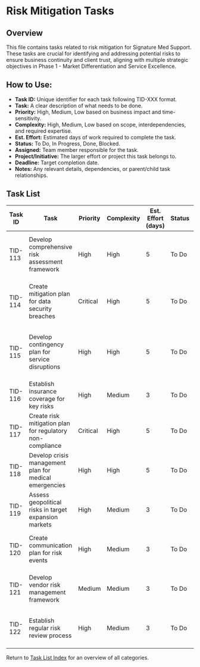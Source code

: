 <!-- Task list for Risk Mitigation, focusing on strategies to manage risks for Signature Med Support. Last updated: 2025-05-18 -->

# Risk Mitigation Tasks

## Overview
This file contains tasks related to risk mitigation for Signature Med Support. These tasks are crucial for identifying and addressing potential risks to ensure business continuity and client trust, aligning with multiple strategic objectives in Phase 1 - Market Differentiation and Service Excellence.

## How to Use:
- **Task ID:** Unique identifier for each task following TID-XXX format.
- **Task:** A clear description of what needs to be done.
- **Priority:** High, Medium, Low based on business impact and time-sensitivity.
- **Complexity:** High, Medium, Low based on scope, interdependencies, and required expertise.
- **Est. Effort:** Estimated days of work required to complete the task.
- **Status:** To Do, In Progress, Done, Blocked.
- **Assigned:** Team member responsible for the task.
- **Project/Initiative:** The larger effort or project this task belongs to.
- **Deadline:** Target completion date.
- **Notes:** Any relevant details, dependencies, or parent/child task relationships.

## Task List
| Task ID | Task | Priority | Complexity | Est. Effort (days) | Status | Assigned | Project/Initiative | Deadline | Notes | Dependencies |
|---------|------|----------|------------|-------------------|--------|----------|-------------------|----------|-------|--------------|
| TID-113 | Develop comprehensive risk assessment framework | High | High | 5 | To Do | Risk Management | Risk Assessment | 2025-05-30 | Cover operational, regulatory, financial, and reputational risks. | |
| TID-114 | Create mitigation plan for data security breaches | Critical | High | 5 | To Do | IT/Security | Cybersecurity | 2025-05-25 | Include incident response and client communication protocols. | |
| TID-115 | Develop contingency plan for service disruptions | High | High | 5 | To Do | Operations | Business Continuity | 2025-06-01 | Ensure alternative service delivery methods during disruptions. | |
| TID-116 | Establish insurance coverage for key risks | High | Medium | 3 | To Do | Finance/Risk Management | Insurance | 2025-05-28 | Cover liability, property, and business interruption. | |
| TID-117 | Create risk mitigation plan for regulatory non-compliance | Critical | High | 5 | To Do | Legal | Regulatory Compliance | 2025-05-27 | Focus on HIPAA and international health regulations. | |
| TID-118 | Develop crisis management plan for medical emergencies | High | High | 5 | To Do | Medical/Operations | Crisis Management | 2025-06-03 | Ensure rapid response and client safety protocols. | |
| TID-119 | Assess geopolitical risks in target expansion markets | High | Medium | 3 | To Do | Risk Management | Geopolitical Analysis | 2025-05-29 | Focus on stability and safety in new regions. | |
| TID-120 | Create communication plan for risk events | High | Medium | 3 | To Do | Communications | Crisis Communication | 2025-06-05 | Ensure transparent and timely updates to stakeholders. | |
| TID-121 | Develop vendor risk management framework | Medium | Medium | 3 | To Do | Operations/Risk Management | Vendor Management | 2025-06-08 | Assess and monitor risks from third-party providers. | |
| TID-122 | Establish regular risk review process | High | Medium | 3 | To Do | Risk Management | Risk Monitoring | 2025-06-10 | Schedule quarterly reviews to update risk profiles. | |

Return to [Task List Index](tasks.md) for an overview of all categories. 